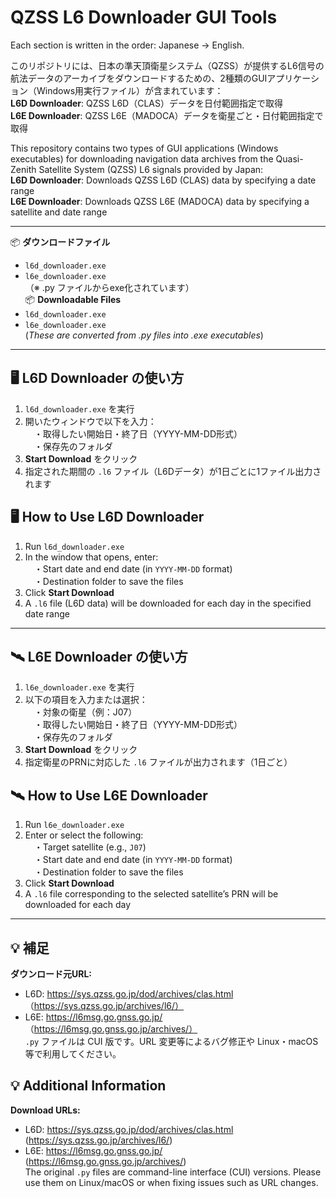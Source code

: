 # QZSS L6 Downloader GUI Tools
Each section is written in the order: Japanese → English.

このリポジトリには、日本の準天頂衛星システム（QZSS）が提供するL6信号の航法データのアーカイブをダウンロードするための、2種類のGUIアプリケーション（Windows用実行ファイル）が含まれています：  
**L6D Downloader**: QZSS L6D（CLAS）データを日付範囲指定で取得  
**L6E Downloader**: QZSS L6E（MADOCA）データを衛星ごと・日付範囲指定で取得 

This repository contains two types of GUI applications (Windows executables) for downloading navigation data archives from the Quasi-Zenith Satellite System (QZSS) L6 signals provided by Japan:  
**L6D Downloader**: Downloads QZSS L6D (CLAS) data by specifying a date range  
**L6E Downloader**: Downloads QZSS L6E (MADOCA) data by specifying a satellite and date range  

---

📦 **ダウンロードファイル**  
- `l6d_downloader.exe`  
- `l6e_downloader.exe`  
（※ .py ファイルからexe化されています）  
📦 **Downloadable Files**  
- `l6d_downloader.exe`  
- `l6e_downloader.exe`  
(*These are converted from .py files into .exe executables*)  

---

## 🖥 L6D Downloader の使い方  
1. `l6d_downloader.exe` を実行  
2. 開いたウィンドウで以下を入力：  
　・取得したい開始日・終了日（YYYY-MM-DD形式）  
　・保存先のフォルダ  
3. **Start Download** をクリック  
4. 指定された期間の `.l6` ファイル（L6Dデータ）が1日ごとに1ファイル出力されます  
## 🖥 How to Use L6D Downloader  
1. Run `l6d_downloader.exe`  
2. In the window that opens, enter:  
　・Start date and end date (in `YYYY-MM-DD` format)  
　・Destination folder to save the files  
3. Click **Start Download**  
4. A `.l6` file (L6D data) will be downloaded for each day in the specified date range  

---

## 🛰 L6E Downloader の使い方  
1. `l6e_downloader.exe` を実行  
2. 以下の項目を入力または選択：  
　・対象の衛星（例：J07）  
　・取得したい開始日・終了日（YYYY-MM-DD形式）  
　・保存先のフォルダ  
3. **Start Download** をクリック  
4. 指定衛星のPRNに対応した `.l6` ファイルが出力されます（1日ごと）  
## 🛰 How to Use L6E Downloader  
1. Run `l6e_downloader.exe`  
2. Enter or select the following:  
　・Target satellite (e.g., `J07`)  
　・Start date and end date (in `YYYY-MM-DD` format)  
　・Destination folder to save the files  
3. Click **Start Download**  
4. A `.l6` file corresponding to the selected satellite’s PRN will be downloaded for each day  

---

## 💡 補足  
**ダウンロード元URL:**  
- L6D: https://sys.qzss.go.jp/dod/archives/clas.html （https://sys.qzss.go.jp/archives/l6/）  
- L6E: https://l6msg.go.gnss.go.jp/ （https://l6msg.go.gnss.go.jp/archives/）  
`.py` ファイルは CUI 版です。URL 変更等によるバグ修正や Linux・macOS 等で利用してください。  

## 💡 Additional Information  
**Download URLs:**  
- L6D: https://sys.qzss.go.jp/dod/archives/clas.html (https://sys.qzss.go.jp/archives/l6/)  
- L6E: https://l6msg.go.gnss.go.jp/ (https://l6msg.go.gnss.go.jp/archives/)  
The original `.py` files are command-line interface (CUI) versions. Please use them on Linux/macOS or when fixing issues such as URL changes.
